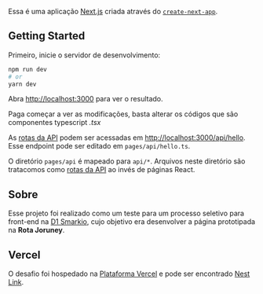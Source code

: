 Essa é uma aplicação [Next.js](https://nextjs.org/) criada através do [`create-next-app`](https://github.com/vercel/next.js/tree/canary/packages/create-next-app).

## Getting Started

Primeiro, inicie o servidor de desenvolvimento:

```bash
npm run dev
# or
yarn dev
```

Abra [http://localhost:3000](http://localhost:3000) para ver o resultado.

Paga começar a ver as modificações, basta alterar os códigos que são componentes typescript _.tsx_

As [rotas da API](https://nextjs.org/docs/api-routes/introduction) podem ser acessadas em [http://localhost:3000/api/hello](http://localhost:3000/api/hello). Esse endpoint pode ser editado em `pages/api/hello.ts`.

O diretório `pages/api` é mapeado para `api/*`. Arquivos neste diretório são tratacomos como [rotas da API](https://nextjs.org/docs/api-routes/introduction) ao invés de páginas React.

## Sobre

Esse projeto foi realizado como um teste para um processo seletivo para front-end na [D1 Smarkio](https://www.smarkio.com.br/), cujo objetivo era desenvolver a página prototipada na **Rota Joruney**.

## Vercel

O desafio foi hospedado na [Plataforma Vercel](https://vercel.com/new?utm_medium=default-template&filter=next.js&utm_source=create-next-app&utm_campaign=create-next-app-readme) e pode ser encontrado [Nest Link](https://better-journeys.vercel.app/).
